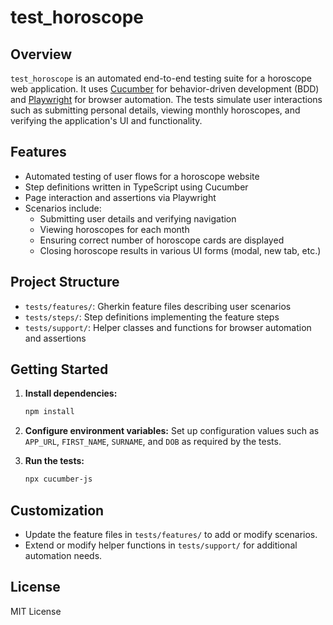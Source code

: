 # test_horoscope

## Overview

`test_horoscope` is an automated end-to-end testing suite for a horoscope web application. It uses [Cucumber](https://cucumber.io/) for behavior-driven development (BDD) and [Playwright](https://playwright.dev/) for browser automation. The tests simulate user interactions such as submitting personal details, viewing monthly horoscopes, and verifying the application's UI and functionality.

## Features

- Automated testing of user flows for a horoscope website
- Step definitions written in TypeScript using Cucumber
- Page interaction and assertions via Playwright
- Scenarios include:
  - Submitting user details and verifying navigation
  - Viewing horoscopes for each month
  - Ensuring correct number of horoscope cards are displayed
  - Closing horoscope results in various UI forms (modal, new tab, etc.)

## Project Structure

- `tests/features/`: Gherkin feature files describing user scenarios
- `tests/steps/`: Step definitions implementing the feature steps
- `tests/support/`: Helper classes and functions for browser automation and assertions

## Getting Started

1. **Install dependencies:**
   ```bash
   npm install
   ```

2. **Configure environment variables:**
   Set up configuration values such as `APP_URL`, `FIRST_NAME`, `SURNAME`, and `DOB` as required by the tests.

3. **Run the tests:**
   ```bash
   npx cucumber-js
   ```

## Customization

- Update the feature files in `tests/features/` to add or modify scenarios.
- Extend or modify helper functions in `tests/support/` for additional automation needs.

## License

MIT License